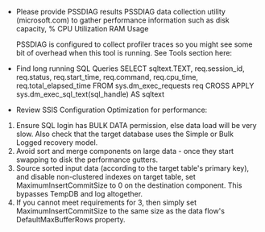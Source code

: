  
- Please provide PSSDIAG results PSSDIAG data collection utility (microsoft.com) to gather performance information such as disk capacity, % CPU Utilization RAM Usage

   PSSDIAG is configured to collect profiler traces so you might see some bit of overhead when this tool is running.  See Tools section here: 


- Find long running SQL Queries
SELECT sqltext.TEXT,
req.session_id,
req.status,
req.start_time,
req.command,
req.cpu_time,
req.total_elapsed_time
FROM sys.dm_exec_requests req
CROSS APPLY sys.dm_exec_sql_text(sql_handle) AS sqltext 


- Review SSIS Configuration Optimization for performance:
1. Ensure SQL login has BULK DATA permission, else data load will be very slow. Also check that the target database uses the Simple or Bulk Logged recovery model.
1. Avoid sort and merge components on large data - once they start swapping to disk the performance gutters.
1. Source sorted input data (according to the target table's primary key), and disable non-clustered indexes on target table, set MaximumInsertCommitSize to 0 on the destination component. This bypasses TempDB and log altogether.
1. If you cannot meet requirements for 3, then simply set MaximumInsertCommitSize to the same size as the data flow's DefaultMaxBufferRows property.

